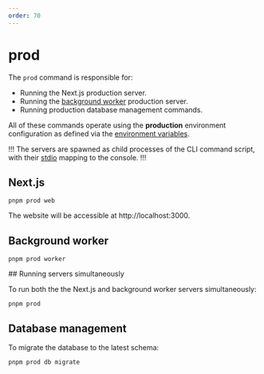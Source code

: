 ```yaml
---
order: 70
---
```


# prod

The `prod` command is responsible for:

* Running the Next.js production server.
* Running the [background worker](../background-worker/index.md) production server.
* Running production database management commands.

All of these commands operate using the **production** environment configuration as defined via the [environment variables](../environment-variables.md).

!!!
The servers are spawned as child processes of the CLI command script, with their [stdio](https://blog.logrocket.com/using-stdout-stdin-stderr-node-js/) mapping to the console.
!!!

## Next.js

```shell
pnpm prod web
```

The website will be accessible at http://localhost:3000.

## Background worker

```shell
pnpm prod worker
```

## Running servers simultaneously

To run both the the Next.js and background worker servers simultaneously:

```shell
pnpm prod
```

## Database management

To migrate the database to the latest schema:

```shell
pnpm prod db migrate
```
